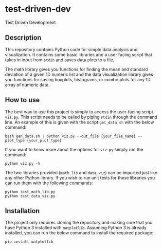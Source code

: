 # test-driven-dev
Test Driven Development

## Description
This repository contains Python code for simple data analysis and visualization. It contains some basic libraries and a user facing script that takes in input from `stdin` and saves data plots to a file.

The math library gives you functions for finding the mean and standard deviation of a given 1D numeric list and the data visualization library gives you functions for saving boxplots, histograms, or combo plots for any 1D array of numeric data.

## How to use
The best way to use this project is simply to access the user-facing script `viz.py`. This script needs to be called by piping `stdin` through the command line. An example of this is given with the script `get_data.sh` with the below command:

```
bash gen_data.sh | python viz.py --out_file {your_file_name} --plot_type {your_plot_type}
```

If you want to know more about the options for `viz.py` simply run the command:

```
python viz.py -h
```

The two libraries provided (`math_lib` and `data_viz`) can be imported just like any other Python library. If you wish to run unit tests for these libraries you can run them with the following commands:

```
python test_math_lib.py
python test_data_viz.py
```

## Installation
The project only requires cloning the repository and making sure that you have Python 3 installed with `matplotlib`. Assuming Python 3 is already installed, you can run the below command to install the required package:

```
pip install matplotlib
```
